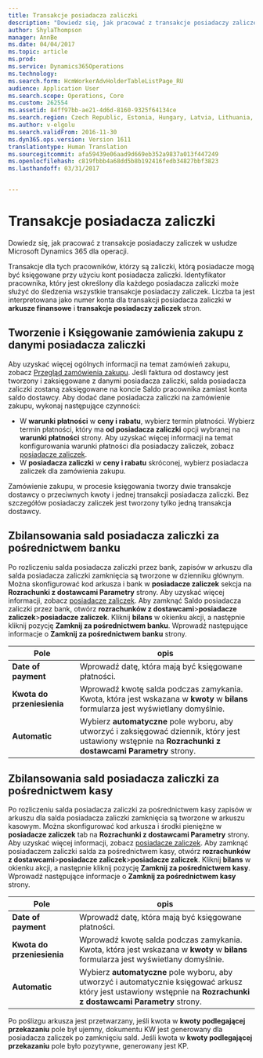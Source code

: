 ```yaml
---
title: Transakcje posiadacza zaliczki
description: "Dowiedz się, jak pracować z transakcje posiadaczy zaliczek w usłudze Microsoft Dynamics 365 dla operacji."
author: ShylaThompson
manager: AnnBe
ms.date: 04/04/2017
ms.topic: article
ms.prod: 
ms.service: Dynamics365Operations
ms.technology: 
ms.search.form: HcmWorkerAdvHolderTableListPage_RU
audience: Application User
ms.search.scope: Operations, Core
ms.custom: 262554
ms.assetid: 84ff97bb-ae21-4d6d-8160-9325f64134ce
ms.search.region: Czech Republic, Estonia, Hungary, Latvia, Lithuania, Poland, Russia
ms.author: v-elgolu
ms.search.validFrom: 2016-11-30
ms.dyn365.ops.version: Version 1611
translationtype: Human Translation
ms.sourcegitcommit: afa59439e06aad9d669eb352a9837a013f447249
ms.openlocfilehash: c819fbbb4a68dd5b8b192416fedb34827bbf3823
ms.lasthandoff: 03/31/2017


---
```


# <a name="advance-holder-transactions"></a>Transakcje posiadacza zaliczki

Dowiedz się, jak pracować z transakcje posiadaczy zaliczek w usłudze Microsoft Dynamics 365 dla operacji.

Transakcje dla tych pracowników, którzy są zaliczki, którą posiadacze mogą być księgowane przy użyciu kont posiadacza zaliczki. Identyfikator pracownika, który jest określony dla każdego posiadacza zaliczki może służyć do śledzenia wszystkie transakcje posiadaczy zaliczek. Liczba ta jest interpretowana jako numer konta dla transakcji posiadacza zaliczki w **arkusze finansowe** i **transakcje posiadaczy zaliczek** stron.

## <a name="create-and-post-a-purchase-order-with-advance-holder-details"></a>Tworzenie i Księgowanie zamówienia zakupu z danymi posiadacza zaliczki
Aby uzyskać więcej ogólnych informacji na temat zamówień zakupu, zobacz [Przegląd zamówienia zakupu](/manufacturing/procurement/purchase-order-overview). Jeśli faktura od dostawcy jest tworzony i zaksięgowane z danymi posiadacza zaliczki, salda posiadacza zaliczki zostaną zaksięgowane na koncie Saldo pracownika zamiast konta saldo dostawcy. Aby dodać dane posiadacza zaliczki na zamówienie zakupu, wykonaj następujące czynności:

-   W **warunki płatności** w **ceny i rabatu**, wybierz termin płatności. <!---For more information about **Terms of payment**, see [Define vendor payment terms](http://ax.help.dynamics.com/en/wiki/define-vendor-payment-terms/).-->Wybierz termin płatności, który ma **od posiadacza zaliczki** opcji wybranej na **warunki płatności** strony. Aby uzyskać więcej informacji na temat konfigurowania warunki płatności dla posiadaczy zaliczek, zobacz [posiadacze zaliczek](emea-advance-holders.md).
-   W **posiadacza zaliczki** w **ceny i rabatu** skróconej, wybierz posiadacza zaliczek dla zamówienia zakupu.

Zamówienie zakupu, w procesie księgowania tworzy dwie transakcje dostawcy o przeciwnych kwoty i jednej transakcji posiadacza zaliczki. Bez szczegółów posiadaczy zaliczek jest tworzony tylko jedną transakcja dostawcy.

## <a name="settle-advance-holder-balances-via-a-bank"></a>Zbilansowania sald posiadacza zaliczki za pośrednictwem banku
Po rozliczeniu salda posiadacza zaliczki przez bank, zapisów w arkuszu dla salda posiadacza zaliczki zamknięcia są tworzone w dzienniku głównym. Można skonfigurować kod arkusza i bank w **posiadacze zaliczek** sekcja na **Rozrachunki z dostawcami Parametry** strony. Aby uzyskać więcej informacji, zobacz [posiadacze zaliczek](emea-advance-holders.md). Aby zamknąć Saldo posiadacza zaliczki przez bank, otwórz **rozrachunków z dostawcami**&gt;**posiadacze zaliczek**&gt;**posiadacze zaliczek**. Kliknij **bilans** w okienku akcji, a następnie kliknij pozycję **Zamknij za pośrednictwem banku**. Wprowadź następujące informacje o **Zamknij za pośrednictwem banku** strony.

| Pole                    | opis |
|------------------------------|-------------------|
| **Date of payment**          | Wprowadź datę, która mają być księgowane płatności.|
| **Kwota do przeniesienia** | Wprowadź kwotę salda podczas zamykania. Kwota, która jest wskazana w **kwoty** w **bilans** formularza jest wyświetlany domyślnie. |
| **Automatic**                | Wybierz **automatyczne** pole wyboru, aby utworzyć i zaksięgować dziennik, który jest ustawiony wstępnie na **Rozrachunki z dostawcami Parametry** strony.|

## <a name="settle-advance-holder-balances-via-cash"></a>Zbilansowania sald posiadacza zaliczki za pośrednictwem kasy
Po rozliczeniu salda posiadacza zaliczki za pośrednictwem kasy zapisów w arkuszu dla salda posiadacza zaliczki zamknięcia są tworzone w arkuszu kasowym. Można skonfigurować kod arkusza i środki pieniężne w **posiadacze zaliczek** tab na **Rozrachunki z dostawcami Parametry** strony. Aby uzyskać więcej informacji, zobacz [posiadacze zaliczek](emea-advance-holders.md). Aby zamknąć posiadaczem zaliczki salda za pośrednictwem kasy, otwórz **rozrachunków z dostawcami**&gt;**posiadacze zaliczek**&gt;**posiadacze zaliczek**. Kliknij **bilans** w okienku akcji, a następnie kliknij pozycję **Zamknij za pośrednictwem kasy**. Wprowadź następujące informacje o **Zamknij za pośrednictwem kasy** strony.

| Pole                    | opis
|------------------------------|-----------------|
| **Date of payment**          | Wprowadź datę, która mają być księgowane płatności.|
| **Kwota do przeniesienia** | Wprowadź kwotę salda podczas zamykania. Kwota, która jest wskazana w **kwoty** w **bilans** formularza jest wyświetlany domyślnie. |
| **Automatic**                | Wybierz **automatyczne** pole wyboru, aby utworzyć i automatycznie księgować arkusz który jest ustawiony wstępnie na **Rozrachunki z dostawcami Parametry** strony.     |

Po poślizgu arkusza jest przetwarzany, jeśli kwota w **kwoty podlegającej przekazaniu** pole był ujemny, dokumentu KW jest generowany dla posiadacza zaliczek po zamknięciu sald. Jeśli kwota w **kwoty podlegającej przekazaniu** pole było pozytywne, generowany jest KP.


